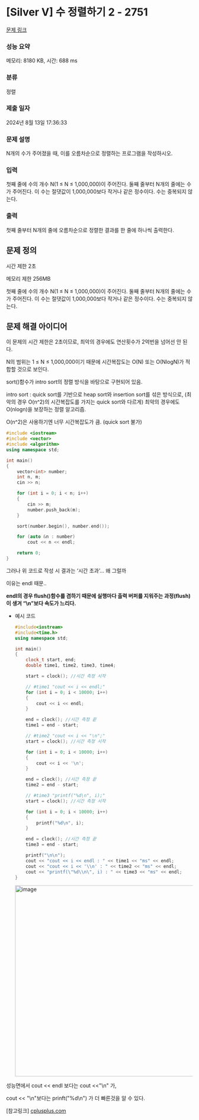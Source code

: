 # [Silver V] 수 정렬하기 2 - 2751 

[문제 링크](https://www.acmicpc.net/problem/2751) 

### 성능 요약

메모리: 8180 KB, 시간: 688 ms

### 분류

정렬

### 제출 일자

2024년 8월 13일 17:36:33

### 문제 설명

<p>N개의 수가 주어졌을 때, 이를 오름차순으로 정렬하는 프로그램을 작성하시오.</p>

### 입력 

 <p>첫째 줄에 수의 개수 N(1 ≤ N ≤ 1,000,000)이 주어진다. 둘째 줄부터 N개의 줄에는 수가 주어진다. 이 수는 절댓값이 1,000,000보다 작거나 같은 정수이다. 수는 중복되지 않는다.</p>

### 출력 

 <p>첫째 줄부터 N개의 줄에 오름차순으로 정렬한 결과를 한 줄에 하나씩 출력한다.</p>

## 문제 정의

시간 제한 2초

메모리 제한 256MB

첫째 줄에 수의 개수 N(1 ≤ N ≤ 1,000,000)이 주어진다. 둘째 줄부터 N개의 줄에는 수가 주어진다. 이 수는 절댓값이 1,000,000보다 작거나 같은 정수이다. 수는 중복되지 않는다.

## 문제 해결 아이디어

이 문제의 시간 제한은 2초이므로, 최악의 경우에도 연산횟수가 2억번을 넘어선 안 된다. 

N의 범위는 1 ≤ N ≤ 1,000,000이기 때문에 시간복잡도는 O(N) 또는 O(NlogN)가 적합할 것으로 보인다.

sort()함수가 intro sort의 정렬 방식을 바탕으로 구현되어 있음.

intro sort : quick sort를 기반으로 heap sort와 insertion sort를 섞은 방식으로, (최악의 경우 O(n^2)의 시간복잡도를 가지는 quick sort와 다르게) 최악의 경우에도 O(nlogn)을 보장하는 정렬 알고리즘.

O(n^2)은 사용하기엔 너무 시간복잡도가 큼.  (quick sort 불가)

```cpp
#include <iostream>
#include <vector>
#include <algorithm>
using namespace std;

int main()
{
    vector<int> number;
    int n, m;
    cin >> n;

    for (int i = 0; i < n; i++)
    {
        cin >> m;
        number.push_back(m);
    }

    sort(number.begin(), number.end());

    for (auto &n : number)
        cout << n << endl;

    return 0;
}
```

그러나 위 코드로 작성 시 결과는 ‘시간 초과’… 왜 그럴까

이유는 endl 때문..

**endl의 경우 flush()함수를 겸하기 때문에 실행마다 출력 버퍼를 지워주는 과정(flush)이 생겨 “\n”보다 속도가 느리다.**

- 예시 코드
    
    ```cpp
    #include<iostream>
    #include<time.h>
    using namespace std;
    
    int main()
    {
    	clock_t start, end;
    	double time1, time2, time3, time4;
    
    	start = clock(); //시간 측정 시작
    
    	// #time1 "cout << i << endl;"
    	for (int i = 0; i < 10000; i++)
    	{
    		cout << i << endl;
    	}
    
    	end = clock(); //시간 측정 끝
    	time1 = end - start;
    
    	// #time2 "cout << i << "\n";"
    	start = clock(); //시간 측정 시작
    
    	for (int i = 0; i < 10000; i++)
    	{
    		cout << i << '\n';
    	}
    
    	end = clock(); //시간 측정 끝
    	time2 = end - start;
    
    	// #time3 "printf("%d\n", i);"
    	start = clock(); //시간 측정 시작
    
    	for (int i = 0; i < 10000; i++)
    	{
    		printf("%d\n", i);
    	}
    
    	end = clock(); //시간 측정 끝
    	time3 = end - start;
    
    	printf("\n\n");
    	cout << "cout << i << endl : " << time1 << "ms" << endl;
    	cout << "cout << i << '\\n' : " << time2 << "ms" << endl;
    	cout << "printf(\"%d\\n\", i) : " << time3 << "ms" << endl;
    }
    ```
    <img width="515" alt="image" src="https://github.com/user-attachments/assets/52e2b771-11a0-482f-a82b-4b7c66d4ebee">

    

성능면에서 cout << endl 보다는 cout <<"\n" 가,

cout << "\n"보다는 prinft("%d\n") 가 더 빠른것을 알 수 있다.

[참고링크]
[cplusplus.com](https://cplusplus.com/reference/ostream/endl/)
